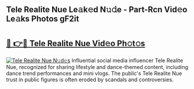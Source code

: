 ## Tele Realite Nue Le𝚊k𝚎d N𝚞𝚍e - Part-Rcn Vid𝚎o Le𝚊ks Photos gF2it

# <h2><a href="http://fbaw6w7.evod.top/?m=Tele+Realite+Nue">🔗 👉🔴 Tele Realite Nue Vid𝚎o Ph𝚘t𝚘s</a></h2>

[![Tele Realite Nue N𝚞d𝚎s](https://i.imgur.com/8V9OHl7.gif)](http://fbaw6w7.evod.top/?m=Tele+Realite+Nue)
Influential social media influencer Tele Realite Nue, recognized for sharing lifestyle and dance-themed content, including dance trend performances and mini vlogs. The public's Tele Realite Nue trust in public figures is often eroded by scandals and controversies. 
